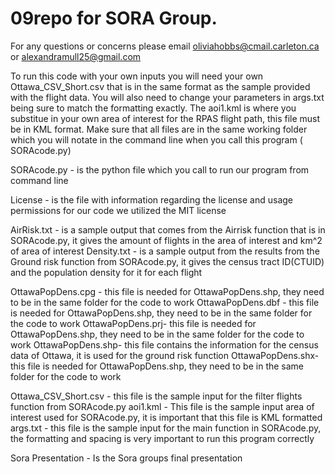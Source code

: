# 09repo for SORA Group. 
For any questions or concerns please email oliviahobbs@cmail.carleton.ca or alexandramull25@gmail.com

To run this code with your own inputs you will need your own Ottawa_CSV_Short.csv that is in the same format as the sample provided with the flight data. You will also need to change your parameters in args.txt being sure to match the formatting exactly. The aoi1.kml is where you substitue in your own area of interest for the RPAS flight path, this file must be in KML format. Make sure that all files are in the same working folder which you will notate in the command line when you call this program ( SORAcode.py)

SORAcode.py - is the python file which you call to run our program from command line 

License - is the file with information regarding the license and usage permissions for our code we utilized the MIT license 

AirRisk.txt - is a sample output that comes from the Airrisk function that is in SORAcode.py, it gives the amount of flights in the area of interest and km^2 of area of interest
Density.txt - is a sample output from the results from the Ground risk function from SORAcode.py, it gives the census tract ID(CTUID) and the population density for it for each flight

OttawaPopDens.cpg - this file is needed for OttawaPopDens.shp, they need to be in the same folder for the code to work
OttawaPopDens.dbf - this file is needed for OttawaPopDens.shp, they need to be in the same folder for the code to work
OttawaPopDens.prj- this file is needed for OttawaPopDens.shp, they need to be in the same folder for the code to work
OttawaPopDens.shp- this file contains the information for the census data of Ottawa, it is used for the ground risk function 
OttawaPopDens.shx- this file is needed for OttawaPopDens.shp, they need to be in the same folder for the code to work

Ottawa_CSV_Short.csv - this file is the sample input for the filter flights function from SORAcode.py 
aoi1.kml - This file is the sample input area of interest used for SORAcode.py, it is important that this file is KML formatted 
args.txt - this file is the sample input for the main function in SORAcode.py, the formatting and spacing is very important to run this program correctly 

Sora Presentation - Is the Sora groups final presentation 
